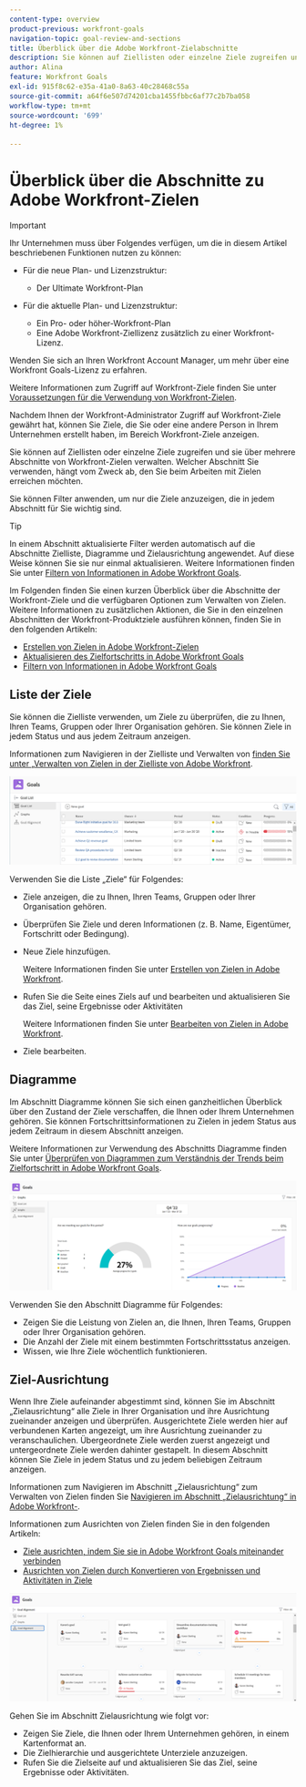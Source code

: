```yaml
---
content-type: overview
product-previous: workfront-goals
navigation-topic: goal-review-and-sections
title: Überblick über die Adobe Workfront-Zielabschnitte
description: Sie können auf Ziellisten oder einzelne Ziele zugreifen und sie über mehrere Abschnitte von Adobe Workfront-Zielen verwalten. Welcher Abschnitt verwendet wird, hängt vom Zweck ab, den Sie beim Arbeiten mit Zielen erreichen möchten.
author: Alina
feature: Workfront Goals
exl-id: 915f8c62-e35a-41a0-8a63-40c28468c55a
source-git-commit: a64f6e507d74201cba1455fbbc6af77c2b7ba058
workflow-type: tm+mt
source-wordcount: '699'
ht-degree: 1%

---
```


# Überblick über die Abschnitte zu Adobe Workfront-Zielen

<!--Audited for P&P only: 4/2025-->

>[!IMPORTANT]
>
>Ihr Unternehmen muss über Folgendes verfügen, um die in diesem Artikel beschriebenen Funktionen nutzen zu können:
>
>* Für die neue Plan- und Lizenzstruktur:
>
>   * Der Ultimate Workfront-Plan
>    
>* Für die aktuelle Plan- und Lizenzstruktur:
>
>   * Ein Pro- oder höher-Workfront-Plan
>   * Eine Adobe Workfront-Ziellizenz zusätzlich zu einer Workfront-Lizenz.
>
>Wenden Sie sich an Ihren Workfront Account Manager, um mehr über eine Workfront Goals-Lizenz zu erfahren.
> 
>Weitere Informationen zum Zugriff auf Workfront-Ziele finden Sie unter [Voraussetzungen für die Verwendung von Workfront-Zielen](/help/quicksilver/workfront-goals/goal-management/access-needed-for-wf-goals.md).

Nachdem Ihnen der Workfront-Administrator Zugriff auf Workfront-Ziele gewährt hat, können Sie Ziele, die Sie oder eine andere Person in Ihrem Unternehmen erstellt haben, im Bereich Workfront-Ziele anzeigen.

Sie können auf Ziellisten oder einzelne Ziele zugreifen und sie über mehrere Abschnitte von Workfront-Zielen verwalten. Welcher Abschnitt Sie verwenden, hängt vom Zweck ab, den Sie beim Arbeiten mit Zielen erreichen möchten.

Sie können Filter anwenden, um nur die Ziele anzuzeigen, die in jedem Abschnitt für Sie wichtig sind.

>[!TIP]
>
>In einem Abschnitt aktualisierte Filter werden automatisch auf die Abschnitte Zielliste, Diagramme und Zielausrichtung angewendet. Auf diese Weise können Sie sie nur einmal aktualisieren. Weitere Informationen finden Sie unter [Filtern von Informationen in Adobe Workfront Goals](../../workfront-goals/goal-management/filter-information-wf-goals.md).

Im Folgenden finden Sie einen kurzen Überblick über die Abschnitte der Workfront-Ziele und die verfügbaren Optionen zum Verwalten von Zielen. Weitere Informationen zu zusätzlichen Aktionen, die Sie in den einzelnen Abschnitten der Workfront-Produktziele ausführen können, finden Sie in den folgenden Artikeln:

* [Erstellen von Zielen in Adobe Workfront-Zielen](../../workfront-goals/goal-management/create-goals.md)
* [Aktualisieren des Zielfortschritts in Adobe Workfront Goals](../../workfront-goals/goal-review-and-workfront-goals-sections/check-in-goals.md)
* [Filtern von Informationen in Adobe Workfront Goals](../../workfront-goals/goal-management/filter-information-wf-goals.md)


## Liste der Ziele

Sie können die Zielliste verwenden, um Ziele zu überprüfen, die zu Ihnen, Ihren Teams, Gruppen oder Ihrer Organisation gehören. Sie können Ziele in jedem Status und aus jedem Zeitraum anzeigen.

Informationen zum Navigieren in der Zielliste und Verwalten von [ finden Sie unter „Verwalten von Zielen in der Zielliste von Adobe Workfront](../../workfront-goals/goal-review-and-workfront-goals-sections/manage-goals-in-goal-list.md).

![Liste der Ziele](assets/goal-list-unshimmed.png)

Verwenden Sie die Liste „Ziele“ für Folgendes:

* Ziele anzeigen, die zu Ihnen, Ihren Teams, Gruppen oder Ihrer Organisation gehören.
* Überprüfen Sie Ziele und deren Informationen (z. B. Name, Eigentümer, Fortschritt oder Bedingung).
* Neue Ziele hinzufügen.

  Weitere Informationen finden Sie unter [Erstellen von Zielen in Adobe Workfront](../../workfront-goals/goal-management/create-goals.md).

* Rufen Sie die Seite eines Ziels auf und bearbeiten und aktualisieren Sie das Ziel, seine Ergebnisse oder Aktivitäten

  Weitere Informationen finden Sie unter [Bearbeiten von Zielen in Adobe Workfront](../../workfront-goals/goal-management/edit-goals.md).

* Ziele bearbeiten.

## Diagramme

Im Abschnitt Diagramme können Sie sich einen ganzheitlichen Überblick über den Zustand der Ziele verschaffen, die Ihnen oder Ihrem Unternehmen gehören. Sie können Fortschrittsinformationen zu Zielen in jedem Status aus jedem Zeitraum in diesem Abschnitt anzeigen.

Weitere Informationen zur Verwendung des Abschnitts Diagramme finden Sie unter [Überprüfen von Diagrammen zum Verständnis der Trends beim Zielfortschritt in Adobe Workfront Goals](../../workfront-goals/goal-review-and-workfront-goals-sections/review-goal-graphs.md).

![Abschnitt „Diagramme](assets/graphs-section-unshimmed.png)

Verwenden Sie den Abschnitt Diagramme für Folgendes:

* Zeigen Sie die Leistung von Zielen an, die Ihnen, Ihren Teams, Gruppen oder Ihrer Organisation gehören.
* Die Anzahl der Ziele mit einem bestimmten Fortschrittsstatus anzeigen.
* Wissen, wie Ihre Ziele wöchentlich funktionieren.

## Ziel-Ausrichtung

Wenn Ihre Ziele aufeinander abgestimmt sind, können Sie im Abschnitt „Zielausrichtung“ alle Ziele in Ihrer Organisation und ihre Ausrichtung zueinander anzeigen und überprüfen. Ausgerichtete Ziele werden hier auf verbundenen Karten angezeigt, um ihre Ausrichtung zueinander zu veranschaulichen. Übergeordnete Ziele werden zuerst angezeigt und untergeordnete Ziele werden dahinter gestapelt. In diesem Abschnitt können Sie Ziele in jedem Status und zu jedem beliebigen Zeitraum anzeigen.

Informationen zum Navigieren im Abschnitt „Zielausrichtung“ zum Verwalten von Zielen finden Sie [Navigieren im Abschnitt „Zielausrichtung“ in Adobe Workfront-](../../workfront-goals/goal-alignment/navigate-goal-alignment-chart.md).

Informationen zum Ausrichten von Zielen finden Sie in den folgenden Artikeln:

* [Ziele ausrichten, indem Sie sie in Adobe Workfront Goals miteinander verbinden](../../workfront-goals/goal-alignment/align-goals-by-connecting-them.md)
* [Ausrichten von Zielen durch Konvertieren von Ergebnissen und Aktivitäten in Ziele](../../workfront-goals/goal-alignment/align-goals-by-converting-results-activities.md)

![Abschnitt „Zielausrichtung“](assets/goal-alignment-section-unshimmed.png)

Gehen Sie im Abschnitt Zielausrichtung wie folgt vor:

* Zeigen Sie Ziele, die Ihnen oder Ihrem Unternehmen gehören, in einem Kartenformat an.
* Die Zielhierarchie und ausgerichtete Unterziele anzuzeigen.
* Rufen Sie die Zielseite auf und aktualisieren Sie das Ziel, seine Ergebnisse oder Aktivitäten.

<!--
## Pulse

<span class="preview"> The Pulse section has been removed from the Preview environment and will be removed from Workfront Goals with the 23.1 release. Use the Goal List area to review goals that you or your teams are responsible for.</span> 

You can use the Pulse section to review and request updates to goals that might influence the progress of your goals. These could be your own goals, or goals that belong to your teams, groups, or your organization. You can view goals in any status and from any time period in this section.

>[!TIP]
>
>Only goals that have been checked in on at least once display in the Pulse section.

For information about reviewing goals using the Pulse section, see [Review goals in the Adobe Workfront Goals Pulse section](../../workfront-goals/goal-review-and-workfront-goals-sections/review-goals-in-pulse.md).

![Pulse section](assets/pulse-section-350x141.png)

Use the Pulse section to do the following:

* View goals that belong to your teams, groups, or organization. 
* Review goal progress and updates, including aligned goals, their results, and activities. 
* Make or ask for updates to a goal by adding a comment. 
* Access the Goal Details panel and edit and update the goal, its results, or activities.
* Add new goals. 
* Check in on goals.

  >[!TIP]
  >
  >Clicking Check in opens the Check-in section in the left panel.

## Check-in

<span class="preview"> The Check-in section has been removed from the Preview environment and will be removed from Workfront Goals with the 23.1 release. Use the Goal List area to review goals that you or your teams are responsible for.</span>

You must have access to Edit Goals in your access level before you can access the Check- in section. For information about granting access to Goals, see  [Grant access to Adobe Workfront Goals](../../administration-and-setup/add-users/configure-and-grant-access/grant-access-goals.md).

You can use the Check-in section to update active goals and any results and activities that you are the owner of. You can primarily view only goals in an Active status in this section. Children goals aligned to active parents also display in the Check-in section, regardless of their status.

>[!IMPORTANT]
>
>* A goal displays in the Check-in section only if it is assigned to you or if it has a result or activity that is assigned to you. 
>* If a goal assigned to you is the child goal of a parent that is not assigned to you and your goal (the child goal) is closed, inactive, or a draft, the parent goal does not display in your Check-in section. 
>

For information about managing goals in the Goal List, see [Manage goals in the Goal List of Adobe Workfront Goals](../../workfront-goals/goal-review-and-workfront-goals-sections/manage-goals-in-goal-list.md).

![Check in section](assets/check-in-section-350x143.png)

Use the Check-in section to do the following:

* Review goal progress and updates, including aligned goals, their results, and activities. 
* Update the progress on the results and activities that are assigned to you. For information about updating goals by checking in on them, see [Update goal progress in Adobe Workfront Goals](../../workfront-goals/goal-review-and-workfront-goals-sections/check-in-goals.md).

  >[!IMPORTANT]
  >
  >You can check in only on the results and activities assigned to you in the Check-in section, and not those that are assigned to other entities.

* Add a comment to a goal, then click Post to make or ask for updates to a goal. 
* Access the Goal Details panel and edit and update the goal, its results, or activities.
* Add new goals.
-->
